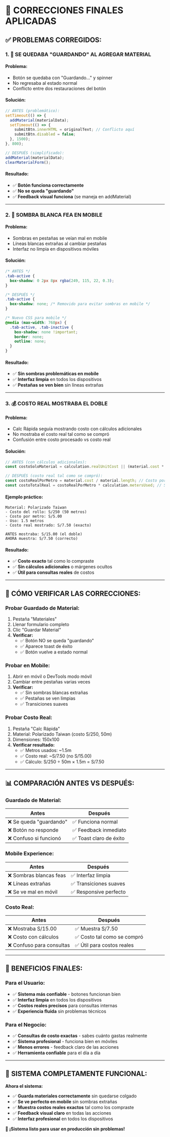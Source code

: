 # 🔧 **CORRECCIONES FINALES APLICADAS**

## ✅ **PROBLEMAS CORREGIDOS:**

### **1. 🔄 SE QUEDABA "GUARDANDO" AL AGREGAR MATERIAL**

#### **Problema:**
- Botón se quedaba con "Guardando..." y spinner
- No regresaba al estado normal
- Conflicto entre dos restauraciones del botón

#### **Solución:**
```javascript
// ANTES (problemático):
setTimeout(() => {
  addMaterial(materialData);
  setTimeout(() => {
    submitBtn.innerHTML = originalText; // Conflicto aquí
    submitBtn.disabled = false;
  }, 1500);
}, 800);

// DESPUÉS (simplificado):
addMaterial(materialData);
clearMaterialForm();
```

#### **Resultado:**
- ✅ **Botón funciona correctamente**
- ✅ **No se queda "guardando"**
- ✅ **Feedback visual funciona** (se maneja en addMaterial)

---

### **2. 📱 SOMBRA BLANCA FEA EN MOBILE**

#### **Problema:**
- Sombras en pestañas se veían mal en mobile
- Líneas blancas extrañas al cambiar pestañas
- Interfaz no limpia en dispositivos móviles

#### **Solución:**
```css
/* ANTES */
.tab-active {
  box-shadow: 0 2px 8px rgba(249, 115, 22, 0.3);
}

/* DESPUÉS */
.tab-active {
  box-shadow: none; /* Removido para evitar sombras en mobile */
}

/* Nuevo CSS para mobile */
@media (max-width: 768px) {
  .tab-active, .tab-inactive {
    box-shadow: none !important;
    border: none;
    outline: none;
  }
}
```

#### **Resultado:**
- ✅ **Sin sombras problemáticas en mobile**
- ✅ **Interfaz limpia** en todos los dispositivos
- ✅ **Pestañas se ven bien** sin líneas extrañas

---

### **3. 💰 COSTO REAL MOSTRABA EL DOBLE**

#### **Problema:**
- Calc Rápida seguía mostrando costo con cálculos adicionales
- No mostraba el costo real tal como se compró
- Confusión entre costo procesado vs costo real

#### **Solución:**
```javascript
// ANTES (con cálculos adicionales):
const costoSoloMaterial = calculation.realUnitCost || (material.cost * calculation.metersUsed);

// DESPUÉS (costo real tal como se compró):
const costoRealPorMetro = material.cost / material.length; // Costo por metro del rollo
const costoTotalReal = costoRealPorMetro * calculation.metersUsed; // Solo lo que usas
```

#### **Ejemplo práctico:**
```
Material: Polarizado Taiwan
- Costo del rollo: S/250 (50 metros)
- Costo por metro: S/5.00
- Uso: 1.5 metros
- Costo real mostrado: S/7.50 (exacto)

ANTES mostraba: S/15.00 (el doble)
AHORA muestra: S/7.50 (correcto)
```

#### **Resultado:**
- ✅ **Costo exacto** tal como lo compraste
- ✅ **Sin cálculos adicionales** o márgenes ocultos
- ✅ **Útil para consultas reales** de costos

---

## 🧪 **CÓMO VERIFICAR LAS CORRECCIONES:**

### **Probar Guardado de Material:**
1. Pestaña "Materiales"
2. Llenar formulario completo
3. Clic "Guardar Material"
4. **Verificar:**
   - ✅ Botón NO se queda "guardando"
   - ✅ Aparece toast de éxito
   - ✅ Botón vuelve a estado normal

### **Probar en Mobile:**
1. Abrir en móvil o DevTools modo móvil
2. Cambiar entre pestañas varias veces
3. **Verificar:**
   - ✅ Sin sombras blancas extrañas
   - ✅ Pestañas se ven limpias
   - ✅ Transiciones suaves

### **Probar Costo Real:**
1. Pestaña "Calc Rápida"
2. Material: Polarizado Taiwan (costo S/250, 50m)
3. Dimensiones: 150x100
4. **Verificar resultado:**
   - ✅ Metros usados: ~1.5m
   - ✅ Costo real: ~S/7.50 (no S/15.00)
   - ✅ Cálculo: S/250 ÷ 50m × 1.5m = S/7.50

---

## 📊 **COMPARACIÓN ANTES VS DESPUÉS:**

### **Guardado de Material:**
| Antes | Después |
|-------|---------|
| ❌ Se queda "guardando" | ✅ Funciona normal |
| ❌ Botón no responde | ✅ Feedback inmediato |
| ❌ Confuso si funcionó | ✅ Toast claro de éxito |

### **Mobile Experience:**
| Antes | Después |
|-------|---------|
| ❌ Sombras blancas feas | ✅ Interfaz limpia |
| ❌ Líneas extrañas | ✅ Transiciones suaves |
| ❌ Se ve mal en móvil | ✅ Responsive perfecto |

### **Costo Real:**
| Antes | Después |
|-------|---------|
| ❌ Mostraba S/15.00 | ✅ Muestra S/7.50 |
| ❌ Costo con cálculos | ✅ Costo tal como se compró |
| ❌ Confuso para consultas | ✅ Útil para costos reales |

---

## 🎯 **BENEFICIOS FINALES:**

### **Para el Usuario:**
- ✅ **Sistema más confiable** - botones funcionan bien
- ✅ **Interfaz limpia** en todos los dispositivos
- ✅ **Costos reales precisos** para consultas internas
- ✅ **Experiencia fluida** sin problemas técnicos

### **Para el Negocio:**
- ✅ **Consultas de costo exactas** - sabes cuánto gastas realmente
- ✅ **Sistema profesional** - funciona bien en móviles
- ✅ **Menos errores** - feedback claro de las acciones
- ✅ **Herramienta confiable** para el día a día

---

## 🎉 **SISTEMA COMPLETAMENTE FUNCIONAL:**

**Ahora el sistema:**
- ✅ **Guarda materiales correctamente** sin quedarse colgado
- ✅ **Se ve perfecto en mobile** sin sombras extrañas
- ✅ **Muestra costos reales exactos** tal como los compraste
- ✅ **Feedback visual claro** en todas las acciones
- ✅ **Interfaz profesional** en todos los dispositivos

**🎯 ¡Sistema listo para usar en producción sin problemas!**